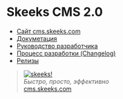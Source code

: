 Skeeks CMS 2.0
================

* [Сайт cms.skeeks.com](http://cms.skeeks.com)
* [Докуметация](http://dev.cms.skeeks.com/docs)
* [Руководство разработчика](http://dev.cms.skeeks.com/docs/dev)
* [Процесс разработки (Changelog)](http://git.skeeks.com/skeeks/cms/blob/master/CHANGELOG.md)
* [Релизы](http://git.skeeks.com/skeeks/cms/tags)


> [![skeeks!](https://gravatar.com/userimage/74431132/13d04d83218593564422770b616e5622.jpg)](http://www.skeeks.com)  
<i>Быстро, просто, эффективно</i>  
[cms.skeeks.com](http://cms.skeeks.com)